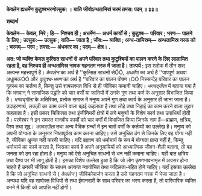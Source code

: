 **केवलेन ह्यधर्मेण कुटुश्बभरणोत्सुक: ।** **याति जीवोऽन्धतामिस्रं चरमं तमस: पदम् ॥ ३३॥** 

**शब्दार्थ** 

**केवलेन—** **केवल, निरे** **; हि—** **निश्चय ही** **; अधर्मेण—** **अधर्म कार्यों से** **; कुटुश्ब—** **परिवार** **; भरण—** **पालने के लिए** **;** **उत्सुक:—** **उत्सुक** **; याति—** **जाता है** **; जीव:—** **व्यक्ति** **; अन्ध-तामिस्रम्—** **अन्धतामिस्र नरक को** **; चरमम्—** **परम** **;** **तमस:—** **अंधकार का** **; पदम्—** **क्षेत्र।** **.** 

**अत: जो व्यक्ति केवल कुत्सित साधनों से अपने परिवार तथा कुटुश्बियों का पालन** **करने के लिए लालायित रहता है, वह निश्चय ही अन्धतामिस्र नामक गहनतम नरक में** **जाता है।** **तात्पर्य :** इस श्लोक में तीन शब्द अत्यन्त महत्त्वपूर्ण हैं। *केवलेन* का अर्थ है ''कुत्सित साधनों सेÓÓ, *अधर्मेण* का अर्थ है ''पापपूर्ण अथवा अधाॢमकÓÓ और *कुटुश्ब-भरण* का अर्थ है ''परिवार का पालन पोषण।ÓÓ निस्सन्देह परिवार का पालन गृहस्थ का कर्तव्य है, किन्तु उसे शाषसश्मत विधि से ही जीविका कमानी चाहिए। *भगवद्गीता* में बताया गया है कि भगवान् ने सामाजिक पद्धति को चार वर्णों या जातियों में उनके गुण तथा कर्म के अनुसार विभाजित किया है। *भगवद्गीता* के अतिरिक्त, प्रत्येक समाज में मनुष्य अपने गुण तथा कार्य के अनुसार ही जाना जाता है। उदाहरणार्थ, लकड़ी का काम करने वाला बढ़ई कहलाता है तथा लोहे तथा निहाई का काम करने वाला लुहार कहलाता है। इसी प्रकार चिकित्सा तथा इंजीनियरी क्षेत्रों में लगे मनुष्यों के विशेष कार्य तथा उपाधियाँ होती हैं। परमेश्वर ने इन समस्त मानवीय कार्यों को चार वर्णों में विभाजित किया जिनके नाम हैं—ब्राह्मण, क्षत्रिय, वैश्य तथा शूद्र। *भगवद्गीता*  तथा अन्य वैदिक ग्रन्थों में इन चारों वर्णों के कर्तव्यों का उल्लेख है। मनुष्य को अपनी योग्यता के अनुसार निष्ठापूर्वख काम करना चाहिए। उसे अनुचित ढंग से जिनके लिए वह योग्य नहीं है, जीविका अॢजत नहीं करनी चाहिए। यदि ब्राह्मण को धर्माचार्य के रूप में योग्यता प्राप्त नहीं है, किन्तु धर्माचार्य का कार्य करता है, जिसका कार्य है अपने अनुयायियों को आध्यात्मिक जीवन-शैली बताना, तो वह जनता को ठग रहा होता है। मनुष्य को ऐसे अनुचित साधनों से धन नहीं कमाना चाहिए। यही बात क्षत्रिय तथा वैश्य पर भी लागू होती है। इसका विशेष उल्लेख हुआ है कि जो लोग कृष्णभावनामृत में अग्रसर होना चाहते हैं उनकी जीविका के साधन अत्यन्त न्यायोचित तथा जटिलता-रहित होने चाहिए। यहाँ इसका उल्लेख है कि जो अनुचित साधनों से ( *केवलेन* ) जीविकोपार्जन करता है उसे गहनतम नरक में भेजा जाता है। अन्यथा यदि वह शाषोक्त विधियों से तथा ईमानदारी के साथ परिवार का भरण करता है, तो पारिवारिक व्यक्ति बनने में किसी को आपत्ति नहीं होगी।  